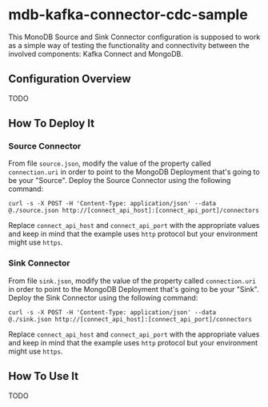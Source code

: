 # mdb-kafka-connector-cdc-sample

This MonoDB Source and Sink Connector configuration is supposed to work as a simple way of testing the functionality and connectivity between the involved components: Kafka Connect and MongoDB.

## Configuration Overview

TODO

## How To Deploy It

### Source Connector

From file `source.json`, modify the value of the property called `connection.uri` in order to point to the MongoDB Deployment that's going to be your "Source". Deploy the Source Connector using the following command:
```
curl -s -X POST -H 'Content-Type: application/json' --data @./source.json http://[connect_api_host]:[connect_api_port]/connectors
```

Replace `connect_api_host` and `connect_api_port` with the appropriate values and keep in mind that the example uses `http` protocol but your environment might use `https`.

### Sink Connector

From file `sink.json`, modify the value of the property called `connection.uri` in order to point to the MongoDB Deployment that's going to be your "Sink". Deploy the Sink Connector using the following command:
```
curl -s -X POST -H 'Content-Type: application/json' --data @./sink.json http://[connect_api_host]:[connect_api_port]/connectors
```

Replace `connect_api_host` and `connect_api_port` with the appropriate values and keep in mind that the example uses `http` protocol but your environment might use `https`.

## How To Use It

TODO
